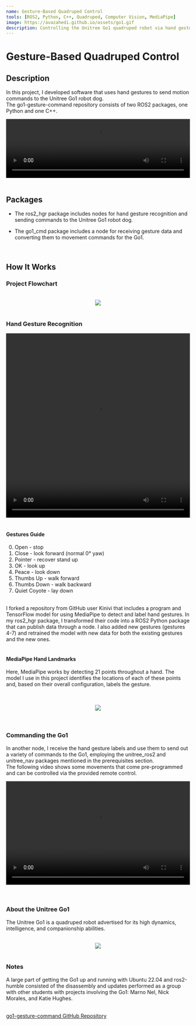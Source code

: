 ```yaml
---
name: Gesture-Based Quadruped Control
tools: [ROS2, Python, C++, Quadruped, Computer Vision, MediaPipe]
image: https://avazahedi.github.io/assets/go1.gif
description: Controlling the Unitree Go1 quadruped robot via hand gestures.
---
```


# Gesture-Based Quadruped Control

## **Description**
In this project, I developed software that uses hand gestures to send motion commands to the Unitree Go1 robot dog.  
The go1-gesture-command repository consists of two ROS2 packages, one Python and one C++. 

<!-- <center><video width="845" height="270" controls>
  <source src="https://user-images.githubusercontent.com/39091881/226089569-d1528114-414c-4960-8ec3-f1f7acc11ab2.mp4">
</video></center>  -->

<div style="position: relative; padding-bottom: 31.95%; height:0; overflow: hidden;">
    <center><video src="https://user-images.githubusercontent.com/39091881/226089569-d1528114-414c-4960-8ec3-f1f7acc11ab2.mp4" controls style="position: absolute; top:0; left:0; width: 100%; height: 100%;"></video></center>
</div>

<br>

## **Packages**
* The ros2_hgr package includes nodes for hand gesture recognition and sending commands to the Unitree Go1 robot dog.  

* The go1_cmd package includes a node for receiving gesture data and converting them to movement commands for the Go1.

<br>

## **How It Works**

### Project Flowchart
<br>
<center><img src="{{ site.url }}{{ site.baseurl }}/assets/go1_flowchart.jpg"/></center>
<br>


### Hand Gesture Recognition

<!-- <center><video width="400" height="400" controls>
  <source src="https://user-images.githubusercontent.com/39091881/226089470-37c993d5-ed02-45c1-83af-3d6137bb76a5.mp4">
</video></center>  -->

<div style="position: relative; padding-bottom: 100%; height:0; overflow: hidden;">
    <center><video src="https://user-images.githubusercontent.com/39091881/226089470-37c993d5-ed02-45c1-83af-3d6137bb76a5.mp4" controls style="position: absolute; top:0; left:0; width: 100%; height: 100%;"></video></center>
</div>

<br>

#### Gestures Guide
<ol start="0">
  <li>Open - stop</li>
  <li>Close - look forward (normal 0&deg; yaw)</li>
  <li>Pointer - recover stand up</li>
  <li>OK - look up</li>
  <li>Peace - look down</li>
  <li>Thumbs Up - walk forward</li>
  <li>Thumbs Down - walk backward</li>
  <li>Quiet Coyote - lay down</li>
</ol>

<br>
I forked a repository from GitHub user Kinivi that includes a program and TensorFlow model for using MediaPipe to detect and label hand gestures. In my ros2_hgr package, I transformed their code into a ROS2 Python package that can publish data through a node. I also added new gestures (gestures 4-7) and retrained the model with new data for both the existing gestures and the new ones.  
<br>
<br>

#### MediaPipe Hand Landmarks

Here, MediaPipe works by detecting 21 points throughout a hand. The model I use in this project identifies the locations of each of these points and, based on their overall configuration, labels the gesture. 

<br>
<br>
<center><img src="{{ site.url }}{{ site.baseurl }}/assets/hand_landmarks.png"/></center>
<br>
<br>

### Commanding the Go1

In another node, I receive the hand gesture labels and use them to send out a variety of commands to the Go1, employing the unitree_ros2 and unitree_nav packages mentioned in the prerequisites section.  
The following video shows some movements that come pre-programmed and can be controlled via the provided remote control.  

<!-- <center><video width="480" height="270" controls>
  <source src="https://user-images.githubusercontent.com/39091881/226089749-09f4dedc-a96d-4bd7-ac2e-195d2e96af29.mp4">
</video></center>  -->

<div style="position: relative; padding-bottom: 56.25%; height:0; overflow: hidden;">
    <center><video src="https://user-images.githubusercontent.com/39091881/226089749-09f4dedc-a96d-4bd7-ac2e-195d2e96af29.mp4" controls style="position: absolute; top:0; left:0; width: 100%; height: 100%;"></video></center>
</div>

<br>
<br>

### About the Unitree Go1
The Unitree Go1 is a quadruped robot advertised for its high dynamics, intelligence, and companionship abilities.  

<br>
<center><img src="{{ site.url }}{{ site.baseurl }}/assets/go1_dancing.gif"/></center>
<br>

### Notes
A large part of getting the Go1 up and running with Ubuntu 22.04 and ros2-humble consisted of the disassembly and updates performed as a group with other students with projects involving the Go1: Marno Nel, Nick Morales, and Katie Hughes.  

<br>
<a href="https://github.com/avazahedi/go1-gesture-command">go1-gesture-command GitHub Repository</a>
